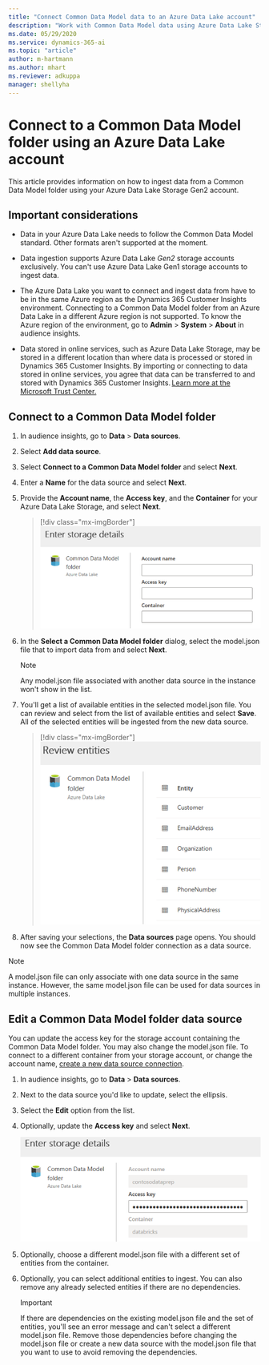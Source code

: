 ```yaml
---
title: "Connect Common Data Model data to an Azure Data Lake account"
description: "Work with Common Data Model data using Azure Data Lake Storage."
ms.date: 05/29/2020
ms.service: dynamics-365-ai
ms.topic: "article"
author: m-hartmann
ms.author: mhart
ms.reviewer: adkuppa
manager: shellyha
---
```


# Connect to a Common Data Model folder using an Azure Data Lake account

This article provides information on how to ingest data from a Common Data Model folder using your Azure Data Lake Storage Gen2 account.

## Important considerations

- Data in your Azure Data Lake needs to follow the Common Data Model standard. Other formats aren't supported at the moment.

- Data ingestion supports Azure Data Lake *Gen2* storage accounts exclusively. You can't use Azure Data Lake Gen1 storage accounts to ingest data.

- The Azure Data Lake you want to connect and ingest data from have to be in the same Azure region as the Dynamics 365 Customer Insights environment. Connecting to a Common Data Model folder from an Azure Data Lake in a different Azure region is not supported. To know the Azure region of the environment, go to **Admin** > **System** > **About** in audience insights.

- Data stored in online services, such as Azure Data Lake Storage, may be stored in a different location than where data is processed or stored in Dynamics 365 Customer Insights. By importing or connecting to data stored in online services, you agree that data can be transferred to and stored with Dynamics 365 Customer Insights. [Learn more at the Microsoft Trust Center.](https://www.microsoft.com/trust-center)

## Connect to a Common Data Model folder

1. In audience insights, go to **Data** > **Data sources**.

2. Select **Add data source**.

3. Select **Connect to a Common Data Model folder** and select **Next**.

4. Enter a **Name** for the data source and select **Next**.

5. Provide the **Account name**, the **Access key**, and the **Container** for your Azure Data Lake Storage, and select **Next**.
   > [!div class="mx-imgBorder"]
   > ![Dialog box to enter connection details for Azure Data Lake](media/enter-storage-details.png)

6. In the **Select a Common Data Model folder** dialog, select the model.json file that to import data from and select **Next**.
   > [!NOTE]
   > Any model.json file associated with another data source in the instance won't show in the list.

7. You'll get a list of available entities in the selected model.json file. You can review and select from the list of available entities and select **Save**. All of the selected entities will be ingested from the new data source.
   > [!div class="mx-imgBorder"]
   > ![Dialog box showing a list of entities from a model.json file](media/review-entities.png)

8. After saving your selections, the **Data sources** page opens. You should now see the Common Data Model folder connection as a data source.

> [!NOTE]
> A model.json file can only associate with one data source in the same instance. However, the same model.json file can be used for data sources in multiple instances.

## Edit a Common Data Model folder data source

You can update the access key for the storage account containing the Common Data Model folder. You may also change the model.json file. To connect to a different container from your storage account, or change the account name, [create a new data source connection](#connect-to-a-common-data-model-folder).

1. In audience insights, go to **Data** > **Data sources**.

2. Next to the data source you'd like to update, select the ellipsis.

3. Select the **Edit** option from the list.

4. Optionally, update the **Access key** and select **Next**.

   ![Dialog to edit and update an access key for an existing data source](media/edit-access-key.png)

5. Optionally, choose a different model.json file with a different set of entities from the container.

6. Optionally, you can select additional entities to ingest. You can also remove any already selected entities if there are no dependencies.

   > [!IMPORTANT]
   > If there are dependencies on the existing model.json file and the set of entities, you'll see an error message and can't select a different model.json file. Remove those dependencies before changing the model.json file or create a new data source with the model.json file that you want to use to avoid removing the dependencies.

   
